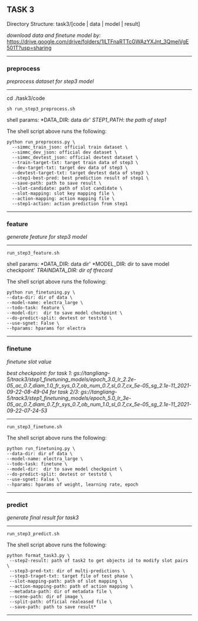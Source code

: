 
## TASK 3
Directory Structure: task3/[code | data | model | result]

*download data and finetune model by:*
https://drive.google.com/drive/folders/1ILTFnaRTTcGWAzYXJnt_3QmeiVgE501T?usp=sharing

***
### preprocess
*preprocess dataset for step3 model*
***

cd ./task3/code

`sh run_step3_preprocess.sh`

shell params:
*DATA_DIR: data dir'
*STEP1_PATH: the path of step1*

The shell script above runs the following:
```
python run_preprocess.py \
  --simmc_train_json: official train dataset \
  --simmc_dev_json: official dev dataset \
  --simmc_devtest_json: official devtest dataset \
  --train-target-txt: target train data of step3 \
  --dev-target-txt: target dev data of step3 \
  --devtest-target-txt: target devtest data of step3 \
  --step1-best-pred: best prediction result of step1 \
  --save-path: path to save result \
  --slot-candidate: path of slot candidate \
  --slot-mapping: slot key mapping file \
  --action-mapping: action mapping file \
  --step1-action: action prediction from step1
  ```

***

### feature
*generate feature for step3 model*
***
`run_step3_feature.sh`

shell params:
*DATA_DIR: data dir'
*MODEL_DIR: dir to save model checkpoint'
*TRAINDATA_DIR: dir of tfrecord*

The shell script above runs the following:
```
python run_finetuning.py \
--data-dir: dir of data \
--model-name: electra_large \
--todo-task: feature \
--model-dir:  dir to save model checkpoint \
--do-predict-split: devtest or teststd \
--use-sgnet: False \
--hparams: hparams for electra
```
***

### finetune
*finetune slot value*

*best checkpoint:
for task 1: gs://tangliang-5/track3/step1_finetuning_models/epoch_3.0_lr_2.2e-05_ac_0.7_diam_1.0_fr_sys_0.7_ob_num_0.7_sl_0.7_cx_5e-05_sg_2.1e-11_2021-09-22-08-49-04*
*for task 2/3: gs://tangliang-5/track3/step1_finetuning_models/epoch_5.0_lr_3e-05_ac_0.7_diam_0.7_fr_sys_0.7_ob_num_1.0_sl_0.7_cx_5e-05_sg_2.1e-11_2021-09-22-07-24-53*
***

`run_step3_finetune.sh`

The shell script above runs the following:
```
python run_finetuning.py \
--data-dir: dir of data \
--model-name: electra_large \
--todo-task: finetune \
--model-dir:  dir to save model checkpoint \
--do-predict-split: devtest or teststd \
--use-sgnet: False \
--hparams: hparams of weight, learning rate, epoch
```

***
### predict
*generate final result for task3*
***

`run_step3_predict.sh`

The shell script above runs the following:

```
python format_task3.py \
 --step2-result: path of task2 to get objects id to modify slot pairs \
 --step3-pred-txt: dir of multi-predictions \
 --step3-traget-txt: target file of test phase \
 --slot-mapping-path: path of slot mapping \
 --action-mapping-path: path of action mapping \
 --metadata-path: dir of metadata file \
 --scene-path: dir of image \
 --split-path: official realeased file \
 --save-path: path to save result*
 ```
***


